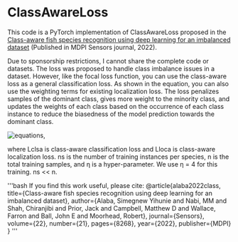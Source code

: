 # ClassAwareLoss
This code is a PyTorch implementation of ClassAwareLoss proposed in the [Class-aware fish species recognition using deep learning for an imbalanced dataset]( https://www.mdpi.com/1424-8220/22/21/8268) (Published in MDPI Sensors journal, 2022).

Due to sponsorship restrictions, I cannot share the complete code or datasets. The loss was proposed to handle class imbalance issues in a dataset. However, like the focal loss function, you can use the class-aware loss as a general classification loss. As shown in the equation, you can also use the weighting terms for existing localization loss. The loss penalizes samples of the dominant class, gives more weight to the minority class, and updates the weights of each class based on the occurrence of each class instance to reduce the biasedness of the model prediction towards the dominant class. 

![equations](https://github.com/Simeon340703/ClassAwareLoss/assets/50320484/279d8170-4bcb-4087-9d66-0dc118b2ca13),


where Lclsa is class-aware classification loss and Lloca is class-aware localization loss. ns
is the number of training instances per species, n is the total training samples, and η is a
hyper-parameter. We use η = 4 for this training. ns << n.

'''bash
If you find this work useful, please cite:
@article{alaba2022class,
  title={Class-aware fish species recognition using deep learning for an imbalanced dataset},
  author={Alaba, Simegnew Yihunie and Nabi, MM and Shah, Chiranjibi and Prior, Jack and Campbell, Matthew D and Wallace, Farron and Ball, John E and Moorhead, Robert},
  journal={Sensors},
  volume={22},
  number={21},
  pages={8268},
  year={2022},
  publisher={MDPI}
}
'''

     
